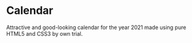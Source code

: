 # Calendar
Attractive and good-looking calendar for the year 2021 made using pure HTML5 and CSS3 by own trial.
